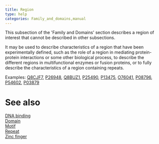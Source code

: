 ```yaml
---
title: Region
type: help
categories: Family_and_domains,manual
---
```


This subsection of the 'Family and Domains' section describes a region of interest that cannot be described in other subsections.

It may be used to describe characteristics of a region that have been experimentally defined, such as the role of a region in mediating protein-protein interactions or some other biological process, to describe the different regions in multifunctional enzymes or fusion proteins, or to fully describe the characteristics of a region containing repeats.

Examples: [Q8CJF7](https://www.uniprot.org/uniprotkb/Q8CJF7#family_and_domains), [P26948](https://www.uniprot.org/uniprotkb/P26948#family_and_domains), [Q8BUZ1](https://www.uniprot.org/uniprotkb/Q8BUZ1#family_and_domains), [P25490](https://www.uniprot.org/uniprotkb/P25490#family_and_domains), [P13475](https://www.uniprot.org/uniprotkb/P13475#family_and_domains), [O76041](https://www.uniprot.org/uniprotkb/O76041#family_and_domains), [P08796](https://www.uniprot.org/uniprotkb/P08796#family_and_domains), [P54602](https://www.uniprot.org/uniprotkb/P54602#family_and_domains), [P03879](https://www.uniprot.org/uniprotkb/P03879#family_and_domains)

# See also

[DNA binding](https://www.uniprot.org/help/dna%5Fbind)  
[Domain](https://www.uniprot.org/help/domain)  
[Motif](https://www.uniprot.org/help/motif)  
[Repeat](https://www.uniprot.org/help/repeat)  
[Zinc finger](https://www.uniprot.org/help/zn%5Ffing)
